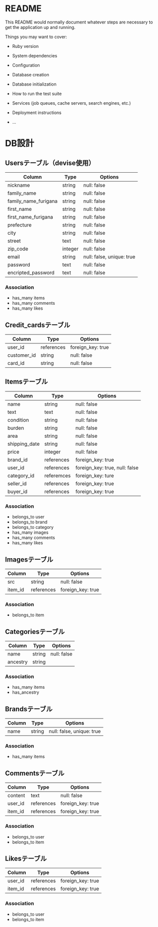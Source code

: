 # README

This README would normally document whatever steps are necessary to get the
application up and running.

Things you may want to cover:

* Ruby version

* System dependencies

* Configuration

* Database creation

* Database initialization

* How to run the test suite

* Services (job queues, cache servers, search engines, etc.)

* Deployment instructions

* ...


# DB設計

## Usersテーブル（devise使用）
|Column|Type|Options|
|------|----|-------|
|nickname|string|null: false|
|family_name|string|null: false|
|family_name_furigana|string|null: false|
|first_name|string|null: false|
|first_name_furigana|string|null: false|
|prefecture|string|null: false|
|city|string|null: false|
|street|text|null: false|
|zip_code|integer|null: false|
|email|string|null: false, unique: true|
|password|text|null: false|
|encripted_password|text|null: false|

### Association
* has_many items
* has_many comments
* has_many likes

## Credit_cardsテーブル
|Column|Type|Options|
|------|----|-------|
|user_id|references|foreign_key: true|
|customer_id|string|null: false|
|card_id|string|null: false|



## Itemsテーブル
|Column|Type|Options|
|------|----|-------|
|name|string|null: false|
|text|text|null: false|
|condition|string|null: false|
|burden|string|null: false|
|area|string|null: false|
|shipping_date|string|null: false|
|price|integer|null: false|
|brand_id|references|foreign_key: true|
|user_id|references|foreign_key: true, null: false|
|category_id|referemces|foreign_key: ture|
|seller_id|references|foreign_key: true|
|buyer_id|references|foreign_key: true|

### Association
* belongs_to user
* belongs_to brand
* belongs_to category
* has_many images
* has_many comments
* has_many likes


## Imagesテーブル
|Column|Type|Options|
|------|----|-------|
|src|string|null: false|
|item_id|references|foreign_key: true|

### Association
* belongs_to item


## Categoriesテーブル
|Column|Type|Options|
|------|----|-------|
|name|string|null: false|
|ancestry|string||

### Association
* has_many items
* has_ancestry





## Brandsテーブル
|Column|Type|Options|
|------|----|-------|
|name|string|null: false, unique: true|

### Association
* has_many items

## Commentsテーブル
|Column|Type|Options|
|------|----|-------|
|content|text|null: false|
|user_id|references|foreign_key: true|
|item_id|references|foreign_key: true|

### Association
* belongs_to user
* belongs_to item

## Likesテーブル
|Column|Type|Options|
|------|----|-------|
|user_id|references|foreign_key: true|
|item_id|references|foreign_key: true|

### Association
* belongs_to user
* belongs_to item











